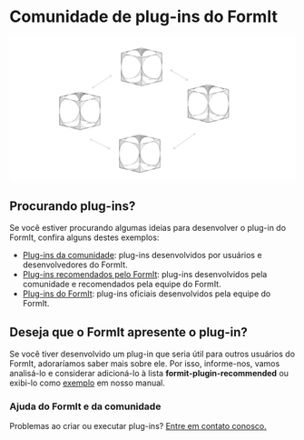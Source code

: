 # Comunidade de plug-ins do FormIt

![](../../.gitbook/assets/C21.PNG)

## Procurando plug-ins?

Se você estiver procurando algumas ideias para desenvolver o plug-in do FormIt, confira alguns destes exemplos:

* [Plug-ins da comunidade](https://github.com/topics/formit-plugin): plug-ins desenvolvidos por usuários e desenvolvedores do FormIt.
* [Plug-ins recomendados pelo FormIt](https://github.com/search?q=org%3AFormIt3D+formit-plugin-recommended): plug-ins desenvolvidos pela comunidade e recomendados pela equipe do FormIt.
* [Plug-ins do FormIt](https://github.com/FormIt3D): plug-ins oficiais desenvolvidos pela equipe do FormIt.

## Deseja que o FormIt apresente o plug-in?

Se você tiver desenvolvido um plug-in que seria útil para outros usuários do FormIt, adoraríamos saber mais sobre ele. Por isso, informe-nos, vamos analisá-lo e considerar adicioná-lo à lista **formit-plugin-recommended** ou exibi-lo como [exemplo](./) em nosso manual.&#x20;



### Ajuda do FormIt e da comunidade

Problemas ao criar ou executar plug-ins? [Entre em contato conosco.](https://forums.autodesk.com/t5/formit-forum/bd-p/142?profile.language=pt-br)
